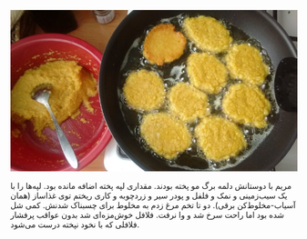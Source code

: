 <!-- 
.. title: آشپزی آخر هفته
.. slug: 2015-06-20-lopen-in-delft
.. date: 2015-06-20 20:14:54 UTC+02:00
.. tags: 
.. category: آشپزی
.. link: 
.. description: 
.. type: text
-->

![delft](/20150620_weekend_cooking_falafel.jpg)

مریم با دوستانش دلمه برگ مو پخته بودند. مقداری لپه پخته اضافه مانده بود. لپه‌ها را با یک سیب‌زمینی و نمک و فلفل و پودر سیر و زردچوبه و کاری ریختم توی غذاساز (همان آسیاب-مخلوط‌کن برقی). دو تا تخم مرغ زدم به مخلوط برای چسبناک شدنش. کمی شل شده بود اما راحت سرخ شد و وا نرفت. فلافل خوش‌مزه‌ای شد بدون عواقب پرفشار فلافلی که با نخود نپخته درست می‌شود.
